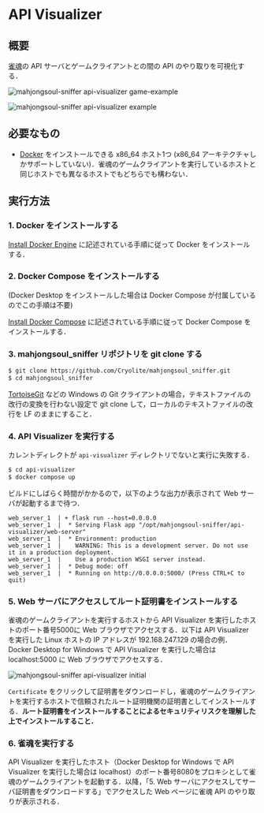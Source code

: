 # API Visualizer

## 概要

[雀魂](https://mahjongsoul.com/)の API サーバとゲームクライアントとの間の API のやり取りを可視化する．

![mahjongsoul-sniffer api-visualizer game-example](https://user-images.githubusercontent.com/180041/106376258-e9b47100-63d6-11eb-926c-ba29e2b6b816.png)

![mahjongsoul-sniffer api-visualizer example](https://user-images.githubusercontent.com/180041/106376286-2bddb280-63d7-11eb-8e35-5ad149652e9e.png)

## 必要なもの

- [Docker](https://www.docker.com/) をインストールできる x86_64 ホスト1つ (x86_64 アーキテクチャしかサポートしていない)．雀魂のゲームクライアントを実行しているホストと同じホストでも異なるホストでもどちらでも構わない．

## 実行方法

### 1. Docker をインストールする

[Install Docker Engine](https://docs.docker.com/engine/install/) に記述されている手順に従って Docker をインストールする．

### 2. Docker Compose をインストールする

(Docker Desktop をインストールした場合は Docker Compose が付属しているのでこの手順は不要)

[Install Docker Compose](https://docs.docker.com/compose/install/) に記述されている手順に従って Docker Compose をインストールする．

### 3. mahjongsoul_sniffer リポジトリを git clone する

```bash
$ git clone https://github.com/Cryolite/mahjongsoul_sniffer.git
$ cd mahjongsoul_sniffer
```

[TortoiseGit](https://tortoisegit.org/) などの Windows の Git クライアントの場合，テキストファイルの改行の変換を行わない設定で git clone して，ローカルのテキストファイルの改行を LF のままにすること．

### 4. API Visualizer を実行する

カレントディレクトが `api-visualizer` ディレクトリでないと実行に失敗する．

```bash
$ cd api-visualizer
$ docker compose up
```

ビルドにしばらく時間がかかるので，以下のような出力が表示されて Web サーバが起動するまで待つ．

```
web_server_1  | + flask run --host=0.0.0.0
web_server_1  |  * Serving Flask app "/opt/mahjongsoul-sniffer/api-visualizer/web-server"
web_server_1  |  * Environment: production
web_server_1  |    WARNING: This is a development server. Do not use it in a production deployment.
web_server_1  |    Use a production WSGI server instead.
web_server_1  |  * Debug mode: off
web_server_1  |  * Running on http://0.0.0.0:5000/ (Press CTRL+C to quit)
```

### 5. Web サーバにアクセスしてルート証明書をインストールする

雀魂のゲームクライアントを実行するホストから API Visualizer を実行したホストのポート番号5000に Web ブラウザでアクセスする．以下は API Visualizer を実行した Linux ホストの IP アドレスが 192.168.247.129 の場合の例． Docker Desktop for Windows で API Visualizer を実行した場合は localhost:5000 に Web ブラウザでアクセスする．

![mahjongsoul-sniffer api-visualizer initial](https://user-images.githubusercontent.com/180041/106376020-950ff680-63d4-11eb-8df4-2145bbc54475.png)

`Certificate` をクリックして証明書をダウンロードし，雀魂のゲームクライアントを実行するホストで信頼されたルート証明機関の証明書としてインストールする．**ルート証明書をインストールすることによるセキュリティリスクを理解した上でインストールすること．**

### 6. 雀魂を実行する

API Visualizer を実行したホスト（Docker Desktop for Windows で API Visualizer を実行した場合は localhost）のポート番号8080をプロキシとして雀魂のゲームクライアントを起動する．以降，「5. Web サーバにアクセスしてサーバ証明書をダウンロードする」でアクセスした Web ページに雀魂 API のやり取りが表示される．
